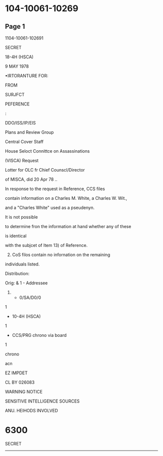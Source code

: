 # 104-10061-10269

## Page 1

1104-10061-102691

SECRET

18-4H (HSCA)

9 MAY 1978

•IRTORANTURE FOR:

FROM

SURJFCT

PEFERENCE

:

DDO/ISS/IP/EIS

Plans and Review Group

Central Cover Staff

House Seloct Connittce on Assassinations

(VISCA) Request

Lotter for OLC fr Chief Counscl/Director

of MISCA, did 20 Apr 78 ..

In response to the request in Reference, CCS files

contain information on a Charles M. White, a Charles W. Wit.,

and a "Charles White" used as a pseudenyn.

It is not possible

to determine fron the information at hand whether any of these

is identical

with the subjcet of Item 13) of Reference.

2. CoS filos contain no infornation on the remaining

individuals listed.

Distribution:

Orig: & 1 - Addressee

1. - 0/SA/D0/0

1

- 10-4H (HSCA)

1

- CCS/PRG chrono via board

1

chrono

acn

EZ IMPDET

CL BY 026083

WARNING NOTICE

SENSITIVE INTELLIGENCE SOURCES

ANU. HEIHODS INVOLVED

# 6300

SECRET

---

